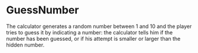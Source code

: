 # GuessNumber
The calculator generates a random number between 1 and 10 and the player tries to guess it by indicating a number:
the calculator tells him if the number has been guessed, or if his attempt is smaller or larger
than the hidden number.
